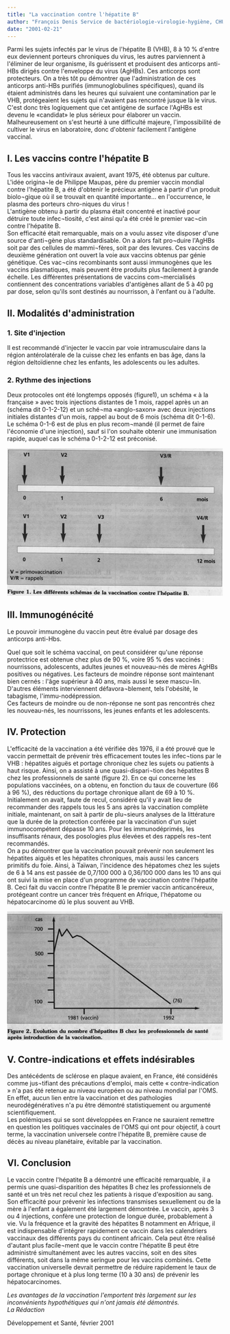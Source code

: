 ```yaml
---
title: "La vaccination contre l'hépatite B"
author: "François Denis Service de bactériologie-virologie-hygiène, CHU Dupuytren, Limoges, France"
date: "2001-02-21"
---
```


<div class="teaser"><p>Parmi les sujets infectés par le virus de l'hépatite B (VHB), 8 à 10 % d'entre eux deviennent porteurs chroniques du virus, les autres parviennent à l'éliminer de leur organisme, ils guérissent et produisent des anticorps anti-HBs dirigés contre l'enveloppe du virus (AgHBs). Ces anticorps sont protecteurs. On a très tôt pu démontrer que l'administration de ces anticorps anti-HBs purifiés (immunoglobulines spécifiques), quand ils étaient administrés dans les heures qui suivaient une contamination par le VHB, protégeaient les sujets qui n'avaient pas rencontré jusque là le virus.<br />
C'est donc très logiquement que cet antigène de surface l'AgHBs est devenu le «candidat» le plus sérieux pour élaborer un vaccin. Malheureusement on s'est heurté à une difficulté majeure, l'impossibilité de cultiver le virus en laboratoire, donc d'obtenir facilement l'antigène vaccinal.</p></div>

## I. Les vaccins contre l'hépatite B

Tous les vaccins antiviraux avaient, avant 1975, été obtenus par culture. L'idée origina¬le de Philippe Maupas, père du premier vaccin mondial contre l'hépatite B, a été d'obtenir le précieux antigène à partir d'un produit biolo¬gique où il se trouvait en quantité importante... en l'occurrence, le plasma des porteurs chro-niques du virus !  
L'antigène obtenu à partir du plasma était concentré et inactivé pour détruire toute infec¬tiosité, c'est ainsi qu'a été créé le premier vac¬cin contre l'hépatite B.  
Son efficacité était remarquable, mais on a voulu assez vite disposer d'une source d'anti¬gène plus standardisable. On a alors fait pro¬duire l'AgHBs soit par des cellules de mammi¬fères, soit par des levures. Ces vaccins de deuxième génération ont ouvert la voie aux vaccins obtenus par génie génétique. Ces vac¬cins recombinants sont aussi immunogènes que les vaccins plasmatiques, mais peuvent être produits plus facilement à grande échelle. Les différentes présentations de vaccins com¬mercialisés contiennent des concentrations variables d'antigènes allant de 5 à 40 pg par dose, selon qu'ils sont destinés au nourrisson, à l'enfant ou à l'adulte.

## II. Modalités d'administration

### 1. Site d'injection

Il est recommandé d'injecter le vaccin par voie intramusculaire dans la région antérolatérale de la cuisse chez les enfants en bas âge, dans la région deltoïdienne chez les enfants, les adolescents ou les adultes.

### 2. Rythme des injections

Deux protocoles ont été longtemps opposés (figure1), un schéma « à la française » avec trois injections distantes de 1 mois, rappel après un an (schéma dit 0-1-2-12) et un sché¬ma «anglo-saxon» avec deux injections initiales distantes d'un mois, rappel au bout de 6 mois (schéma dit 0-1-6).  
Le schéma 0-1-6 est de plus en plus recom¬mandé (il permet de faire l'économie d'une injection), sauf si l'on souhaite obtenir une immunisation rapide, auquel cas le schéma 0-1-2-12 est préconisé.


![](image002-n151.jpg)


## III. Immunogénécité

Le pouvoir immunogène du vaccin peut être évalué par dosage des anticorps anti-Hbs.

Quel que soit le schéma vaccinal, on peut considérer qu'une réponse protectrice est obtenue chez plus de 90 %, voire 95 % des vaccinés : nourrissons, adolescents, adultes jeunes et nouveau-nés de mères AgHBs positives ou négatives. Les facteurs de moindre réponse sont maintenant bien cernés : l'âge supérieur à 40 ans, mais aussi le sexe mascu¬lin. D'autres éléments interviennent défavora¬blement, tels l'obésité, le tabagisme, l'immu-nodépression.  
Ces facteurs de moindre ou de non-réponse ne sont pas rencontrés chez les nouveau-nés, les nourrissons, les jeunes enfants et les adolescents.

## IV. Protection

L'efficacité de la vaccination a été vérifiée dès 1976, il a été prouvé que le vaccin permettait de prévenir très efficacement toutes les infec¬tions par le VHB : hépatites aiguës et portage chronique chez les sujets ou patients à haut risque. Ainsi, on a assisté à une quasi-dispari¬tion des hépatites B chez les professionnels de santé (figure 2). En ce qui concerne les populations vaccinées, on a obtenu, en fonction du taux de couverture (66 à 96 %), des réductions du portage chronique allant de 69 à 10 %. Initialement on avait, faute de recul, considéré qu'il y avait lieu de recommander des rappels tous les 5 ans après la vaccination complète initiale, maintenant, on sait à partir de plu¬sieurs analyses de la littérature que la durée de la protection conférée par la vaccination d'un sujet immunocompétent dépasse 10 ans. Pour les immunodéprimés, les insuffisants rénaux, des posologies plus élevées et des rappels res¬tent recommandés.  
On a pu démontrer que la vaccination pouvait prévenir non seulement les hépatites aiguës et les hépatites chroniques, mais aussi les cancers primitifs du foie. Ainsi, à Taïwan, l'incidence des hépatomes chez les sujets de 6 à 14 ans est passée de 0,7/100 000 à 0,36/100 000 dans les 10 ans qui ont suivi la mise en place d'un programme de vaccination contre l'hépatite B. Ceci fait du vaccin contre l'hépatite B le premier vaccin anticancéreux, protégeant contre un cancer très fréquent en Afrique, l'hépatome ou hépatocarcinome dû le plus souvent au VHB.


![](image004-n151-12112.jpg)


## V. Contre-indications et effets indésirables

Des antécédents de sclérose en plaque avaient, en France, été considérés comme jus¬tifiant des précautions d'emploi, mais cette « contre-indication » n'a pas été retenue au niveau européen ou au niveau mondial par l'OMS. En effet, aucun lien entre la vaccination et des pathologies neurodégénératives n'a pu être démontré statistiquement ou argumenté scientifiquement.  
Les polémiques qui se sont développées en France ne sauraient remettre en question les politiques vaccinales de l'OMS qui ont pour objectif, à court terme, la vaccination universele contre l'hépatite B, première cause de décès au niveau planétaire, évitable par la vaccination.

## VI. Conclusion

Le vaccin contre l'hépatite B a démontré une efficacité remarquable, il a permis une quasi-disparition des hépatites B chez les professionnels de santé et un très net recul chez les patients à risque d'exposition au sang. Son efficacité pour prévenir les infections transmises sexuellement ou de la mère à l'enfant a également été largement démontrée. Le vaccin, après 3 ou 4 injections, confère une protection de longue durée, probablement à vie. Vu la fréquence et la gravité des hépatites B notamment en Afrique, il est indispensable d'intégrer rapidement ce vaccin dans les calendriers vaccinaux des différents pays du continent africain. Cela peut être réalisé d'autant plus facile¬ment que le vaccin contre l'hépatite B peut être administré simultanément avec les autres vaccins, soit en des sites différents, soit dans la même seringue pour les vaccins combinés. Cette vaccination universelle devrait permettre de réduire rapidement le taux de portage chronique et à plus long terme (10 à 30 ans) de prévenir les hépatocarcinomes.

_Les avantages de la vaccination l'emportent très largement sur les inconvénients hypothétiques qui n'ont jamais été démontrés.  
La Rédaction_

Développement et Santé, février 2001